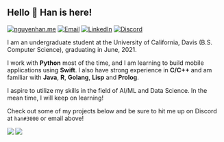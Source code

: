 <h2>Hello 👋 Han is here!</h2>

[![nguyenhan.me][1]](https://nguyenhan.me)
[![Email][2]](mailto:nguyenhan@pm.me)
[![LinkedIn][3]](https://www.linkedin.com/in/nguyenhan97)
[![Discord][4]](https://discordapp.com/users/576632460339707925)

I am an undergraduate student at the University of California, Davis (B.S. Computer 
Science), graduating in June, 2021.

I work with **Python** most of the time, and I am learning to build mobile 
applications using **Swift**. I also have strong experience in **C/C++** and 
am familiar with **Java**, **R**, **Golang**, **Lisp** and **Prolog**. 

I aspire to utilize my skills in the field of AI/ML and Data Science. In the 
mean time, I will keep on learning!

Check out some of my projects below and be sure to hit me up on Discord at `han#3000` or email above!

<img align="left" src="https://github-readme-stats.vercel.app/api?username=hanthesuperman&count_private=true&line_height=21&show_icons=true&hide_border=true&theme=dracula"/>
<img align="left" src="https://github-readme-stats.vercel.app/api/top-langs/?username=hanthesuperman&layout=compact&card_width=250&hide_border=true&theme=dracula"/>

[1]: https://img.shields.io/badge/Website-252422?style=for-the-badge&logo=data:image/svg%2bxml;base64,PHN2ZyB4bWxucz0iaHR0cDovL3d3dy53My5vcmcvMjAwMC9zdmciIHZlcnNpb249IjEiIHdpZHRoPSI2MDAiIGhlaWdodD0iNjAwIj48cGF0aCBkPSJNMTI5IDExMWMtNTUgNC05MyA2Ni05MyA3OEwwIDM5OGMtMiA3MCAzNiA5MiA2OSA5MWgxYzc5IDAgODctNTcgMTMwLTEyOGgyMDFjNDMgNzEgNTAgMTI4IDEyOSAxMjhoMWMzMyAxIDcxLTIxIDY5LTkxbC0zNi0yMDljMC0xMi00MC03OC05OC03OGgtMTBjLTYzIDAtOTIgMzUtOTIgNDJIMjM2YzAtNy0yOS00Mi05Mi00MmgtMTV6IiBmaWxsPSIjZmZmIi8+PC9zdmc+
[2]: https://img.shields.io/badge/Email-252422.svg?style=for-the-badge&logo=gmail
[3]: https://img.shields.io/badge/LinkedIn-252422.svg?style=for-the-badge&logo=linkedin&logoColor=blue
[4]: https://img.shields.io/badge/Discord-252422.svg?style=for-the-badge&logo=discord
